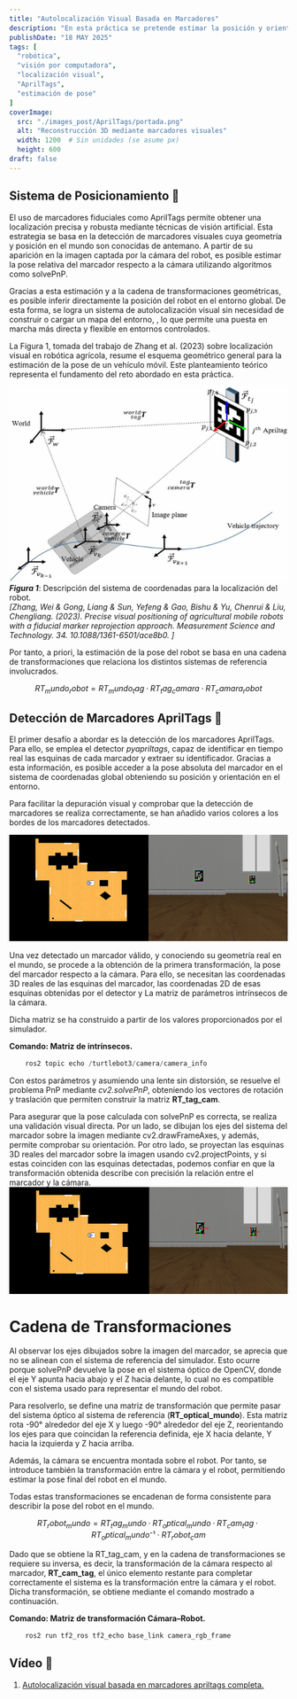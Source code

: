```yaml
---
title: "Autolocalización Visual Basada en Marcadores"
description: "En esta práctica se pretende estimar la posición y orientación de un robot en un entorno 2D mediante la detección de marcadores visuales AprilTags, aplicando técnicas de visión por computadora y transformaciones geométricas."
publishDate: "18 MAY 2025"
tags: [
  "robótica",
  "visión por computadora",
  "localización visual",
  "AprilTags",
  "estimación de pose"
]
coverImage:
  src: "./images_post/AprilTags/portada.png"
  alt: "Reconstrucción 3D mediante marcadores visuales"
  width: 1200  # Sin unidades (se asume px)
  height: 600
draft: false
---
```


## Sistema de Posicionamiento 🧭
El uso de marcadores fiduciales como AprilTags permite obtener una localización precisa y robusta mediante técnicas de visión artificial. Esta estrategia se basa en la detección de marcadores visuales cuya geometría y posición en el mundo son conocidas de antemano. A partir de su aparición en la imagen captada por la cámara del robot, es posible estimar la pose relativa del marcador respecto a la cámara utilizando algoritmos como solvePnP.

Gracias a esta estimación y a la cadena de transformaciones geométricas, es posible inferir directamente la posición del robot en el entorno global. De esta forma, se logra un sistema de autolocalización visual sin necesidad de construir o cargar un mapa del entorno, , lo que permite una puesta en marcha más directa y flexible en entornos controlados.

La Figura 1, tomada del trabajo de Zhang et al. (2023) sobre localización visual en robótica agrícola, resume el esquema geométrico general para la estimación de la pose de un vehículo móvil. Este planteamiento teórico representa el fundamento del reto abordado en esta práctica.

![Info April Tags](./images_post/AprilTags/info_apriltags_redimensionada.png)
**_Figura 1_**: Descripción del sistema de coordenadas para la localización del robot.\
_[Zhang, Wei & Gong, Liang & Sun, Yefeng & Gao, Bishu & Yu, Chenrui & Liu, Chengliang. (2023). Precise visual positioning of agricultural mobile robots with a fiducial marker reprojection approach. Measurement Science and Technology. 34. 10.1088/1361-6501/ace8b0. ]_

Por tanto, a priori, la estimación de la pose del robot se basa en una cadena de transformaciones que relaciona los distintos sistemas de referencia involucrados.

```math
RT_mundo_robot = RT_mundo_tag·RT_tag_camara·RT_camara_robot
```

## Detección de Marcadores AprilTags 🎯

El primer desafío a abordar es la detección de los marcadores AprilTags. Para ello, se emplea el detector _pyapriltags_, capaz de identificar en tiempo real las esquinas de cada marcador y extraer su identificador. Gracias a esta información, es posible acceder a la pose absoluta del marcador en el sistema de coordenadas global obteniendo su posición y orientación en el entorno. 

Para facilitar la depuración visual y comprobar que la detección de marcadores se realiza correctamente, se han añadido varios colores a los bordes de los marcadores detectados.

![Colours April Tags](./images_post/AprilTags/tags_colours.png)

Una vez detectado un marcador válido, y conociendo su geometría real en el mundo, se procede a la obtención de la primera transformación, la pose del marcador respecto a la cámara. Para ello, se necesitan las coordenadas 3D reales de las esquinas del marcador, las coordenadas 2D de esas esquinas obtenidas por el detector y La matriz de parámetros intrínsecos de la cámara. 

Dicha matriz se ha construido a partir de los valores proporcionados por el simulador. 

**Comando: Matriz de intrínsecos.**
```python
    ros2 topic echo /turtlebot3/camera/camera_info
``` 
Con estos parámetros y asumiendo una lente sin distorsión, se resuelve el problema PnP mediante _cv2.solvePnP_, obteniendo los vectores de rotación y traslación que permiten construir la matriz **RT_tag_cam**. 

Para asegurar que la pose calculada con solvePnP es correcta, se realiza una validación visual directa. Por un lado, se dibujan los ejes del sistema del marcador sobre la imagen mediante cv2.drawFrameAxes, y además, permite comprobar su orientación. Por otro lado, se proyectan las esquinas 3D reales del marcador sobre la imagen usando cv2.projectPoints, y si estas coinciden con las esquinas detectadas, podemos confiar en que la transformación obtenida describe con precisión la relación entre el marcador y la cámara.
​![Verificar RT](./images_post/AprilTags/projected_points.png)

# Cadena de Transformaciones

Al observar los ejes dibujados sobre la imagen del marcador, se aprecia que no se alinean con el sistema de referencia del simulador. Esto ocurre porque solvePnP devuelve la pose en el sistema óptico de OpenCV, donde el eje Y apunta hacia abajo y el Z hacia delante, lo cual no es compatible con el sistema usado para representar el mundo del robot.

Para resolverlo, se define una matriz de transformación que permite pasar del sistema óptico al sistema de referencia (**RT_optical_mundo**). Esta matriz rota -90° alrededor del eje X y luego -90° alrededor del eje Z, reorientando los ejes para que coincidan la referencia definida, eje X hacia delante, Y hacia la izquierda y Z hacia arriba. 

Además, la cámara se encuentra montada sobre el robot. Por tanto, se introduce también la transformación entre la cámara y el robot, permitiendo estimar la pose final del robot en el mundo.

Todas estas transformaciones se encadenan de forma consistente para describir la pose del robot en el mundo. 

```math
RT_robot_mundo = RT_tag_mundo · RT_optical_mundo · RT_cam_tag · RT_optical_mundo⁻¹ · RT_robot_cam
```

Dado que se obtiene la RT_tag_cam, y en la cadena de transformaciones se requiere su inversa, es decir, la transformación de la cámara respecto al marcador, **RT_cam_tag**, el único elemento restante para completar correctamente el sistema es la transformación entre la cámara y el robot. Dicha transformación, se obtiene mediante el comando mostrado a continuación.

**Comando: Matriz de transformación Cámara–Robot.**
```python
    ros2 run tf2_ros tf2_echo base_link camera_rgb_frame
``` 

## Vídeo 🎥
1. [Autolocalización visual basada en marcadores apriltags completa.](https://youtu.be/UpFAeQSnzSg)